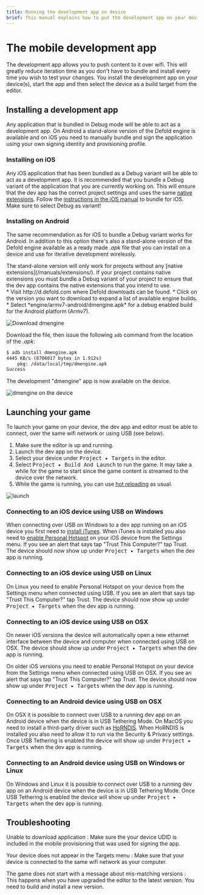 ```yaml
---
title: Running the development app on device
brief: This manual explains how to put the development app on your device for iterative development on device.
---
```


# The mobile development app

The development app allows you to push content to it over wifi. This will greatly reduce iteration time as you don't have to bundle and install every time you wish to test your changes. You install the development app on your device(s), start the app and then select the device as a build target from the editor.

## Installing a development app

Any application that is bundled in Debug mode will be able to act as a development app. On Android a stand-alone version of the Defold engine is available and on iOS you need to manually bundle and sign the application using your own signing identity and provisioning profile.

### Installing on iOS

Any iOS application that has been bundled as a Debug variant will be able to act as a development app. It is recommended that you bundle a Debug variant of the application that you are currently working on. This will ensure that the dev app has the correct project settings and uses the same [native extensions](/manuals/extensions/). Follow the [instructions in the iOS manual](/manuals/ios/#creating_an_ios_application_bundle) to bundle for iOS. Make sure to select Debug as variant!

### Installing on Android

The same recommendation as for iOS to bundle a Debug variant works for Android. In addition to this option there's also a stand-alone version of the Defold engine available as a ready made *.apk* file that you can install on a device and use for iterative development wirelessly.
<div class='important' markdown='1'>
The stand-alone version will only work for projects without any [native extensions](/manuals/extensions/). If your project contains native extensions you must bundle a Debug variant of your project to ensure that the dev app contains the native extensions that you intend to use.
</div>
* Visit http://d.defold.com where Defold downloads can be found.
* Click on the version you want to download to expand a list of available engine builds.
* Select *engine/armv7-android/dmengine.apk* for a debug enabled build for the Android platform (Armv7).

![Download dmengine](../images/dev-app/download_dmengine.png)

Download the file, then issue the following `adb` command from the location of the *.apk*:

```sh
$ adb install dmengine.apk
4445 KB/s (8706017 bytes in 1.912s)
    pkg: /data/local/tmp/dmengine.apk
Success
```

The development "dmengine" app is now available on the device.

![dmengine on the device](../images/dev-app/dmengine_on_device.png)

## Launching your game

To launch your game on your device, the dev app and editor must be able to connect, over the same wifi network or using USB (see below).

1. Make sure the editor is up and running.
2. Launch the dev app on the device.
3. Select your device under <kbd>Project ▸ Targets</kbd> in the editor.
4. Select <kbd>Project ▸ Build And Launch</kbd> to run the game. It may take a while for the game to start since the game content is streamed to the device over the network.
5. While the game is running, you can use [hot reloading](/manuals/debugging#hot_reloading) as usual.

![launch](../images/dev-app/launch.png)

### Connecting to an iOS device using USB on Windows

When connecting over USB on Windows to a dev app running on an iOS device you first need to [install iTunes](https://www.apple.com/lae/itunes/download/). When iTunes is installed you also need to [enable Personal Hotspot](https://support.apple.com/en-us/HT204023) on your iOS device from the Settings menu. If you see an alert that says tap "Trust This Computer?" tap Trust. The device should now show up under <kbd>Project ▸ Targets</kbd> when the dev app is running.

### Connecting to an iOS device using USB on Linux

On Linux you need to enable Personal Hotspot on your device from the Settings menu when connected using USB. If you see an alert that says tap "Trust This Computer?" tap Trust. The device should now show up under <kbd>Project ▸ Targets</kbd> when the dev app is running.

### Connecting to an iOS device using USB on OSX

On newer iOS versions the device will automatically open a new ethernet interface between the device and computer when connected using USB on OSX. The device should show up under <kbd>Project ▸ Targets</kbd> when the dev app is running.

On older iOS versions you need to enable Personal Hotspot on your device from the Settings menu when connected using USB on OSX. If you see an alert that says tap "Trust This Computer?" tap Trust. The device should now show up under <kbd>Project ▸ Targets</kbd> when the dev app is running.

### Connecting to an Android device using USB on OSX

On OSX it is possible to connect over USB to a running dev app on an Android device when the device is in USB Tethering Mode. On MacOS you need to install a third-party driver such as [HoRNDIS](https://joshuawise.com/horndis#available_versions). When HoRNDIS is installed you also need to allow it to run via the Security & Privacy settings. Once USB Tethering is enabled the device will show up under <kbd>Project ▸ Targets</kbd> when the dev app is running.

### Connecting to an Android device using USB on Windows or Linux

On Windows and Linux it is possible to connect over USB to a running dev app on an Android device when the device is in USB Tethering Mode. Once USB Tethering is enabled the device will show up under <kbd>Project ▸ Targets</kbd> when the dev app is running.

## Troubleshooting

Unable to download application
: Make sure the your device UDID is included in the mobile provisioning that was used for signing the app.

Your device does not appear in the Targets menu
: Make sure that your device is connected to the same wifi network as your computer.

The game does not start with a message about mis-matching versions
: This happens when you have upgraded the editor to the latest version. You need to build and install a new version.
